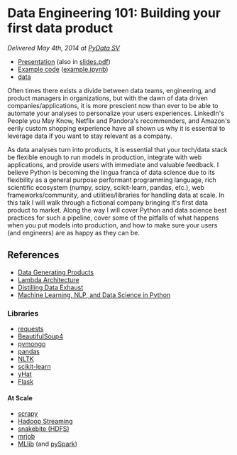 # Data Engineering 101: Building your first data product

_Delivered May 4th, 2014 at [PyData SV](http://pydata.org/sv2014/abstracts/#217)_

* [Presentation](https://speakerdeck.com/clearspandex/data-engineering-101-building-your-first-data-product-pydata-sv-2014) (also in [slides.pdf](slides.pdf))
* [Example code](http://nbviewer.ipython.org/github/Jay-Oh-eN/pydatasv2014/blob/master/example.ipynb) ([example.ipynb](example.ipynb))
* [data](data.pkl)

Often times there exists a divide between data teams, engineering, and product managers in organizations, but with the dawn of data driven companies/applications, it is more prescient now than ever to be able to automate your analyses to personalize your users experiences. LinkedIn's People you May Know, Netflix and Pandora's recommenders, and Amazon's eerily custom shopping experience have all shown us why it is essential to leverage data if you want to stay relevant as a company.

As data analyses turn into products, it is essential that your tech/data stack be flexible enough to run models in production, integrate with web applications, and provide users with immediate and valuable feedback. I believe Python is becoming the lingua franca of data science due to its flexibility as a general purpose performant programming language, rich scientific ecosystem (numpy, scipy, scikit-learn, pandas, etc.), web frameworks/community, and utilities/libraries for handling data at scale. In this talk I will walk through a fictional company bringing it's first data product to market. Along the way I will cover Python and data science best practices for such a pipeline, cover some of the pitfalls of what happens when you put models into production, and how to make sure your users (and engineers) are as happy as they can be.

## References

* [Data Generating Products](http://www.adamlaiacano.com/post/57703317453/data-generating-products)
* [Lambda Architecture](http://lambda-architecture.net/)
* [Distilling Data Exhaust](http://www.slideshare.net/pskomoroch/distilling-data-exhaust)
* [Machine Learning, NLP, and Data Science in Python](https://vimeo.com/53058140)

### Libraries

* [requests](http://docs.python-requests.org/en/latest/)
* [BeautifulSoup4](http://www.crummy.com/software/BeautifulSoup/)
* [pymongo](http://api.mongodb.org/python/2.7rc0/)
* [pandas](http://pandas.pydata.org/)
* [NLTK](http://www.nltk.org/)
* [scikit-learn](http://scikit-learn.org/stable/)
* [yHat](https://docs.yhathq.com/python)
* [Flask](http://flask.pocoo.org/)

#### At Scale

* [scrapy](http://scrapy.org/)
* [Hadoop Streaming](http://blog.cloudera.com/blog/2013/01/a-guide-to-python-frameworks-for-hadoop/)
* [snakebite (HDFS)](https://github.com/spotify/snakebite)
* [mrjob](https://github.com/Yelp/mrjob)
* [MLlib](http://spark.apache.org/docs/0.9.0/mllib-guide.html) (and [pySpark](http://spark.apache.org/docs/0.9.1/python-programming-guide.html))